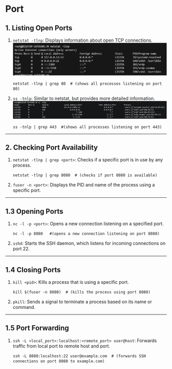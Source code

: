 # Port

## 1. Listing Open Ports

1. `netstat -tlnp`: Displays information about open TCP connections.
   ![](./.images/2.2Port-83992d87b1084c09901a92b44b544d80.png)

    ```shell
    netstat -tlnp | grep 80  # (shows all processes listening on port 80)
    ```

2. `ss -tnlp`: Similar to netstat, but provides more detailed information.
   ![](./.images/2.2Port-dcc2f5cca9c846b38fe09f52aef49b72.png)

    ```shell
    ss -tnlp | grep 443  #(shows all processes listening on port 443)
    ```

***

## 2. Checking Port Availability

1. `netstat -tlnp | grep <port>`: Checks if a specific port is in use by any process.

    ```shell
    netstat -tlnp | grep 8080  # (checks if port 8080 is available)
    ```

2. `fuser -n <port>`: Displays the PID and name of the process using a specific port.

***

## 1.3 Opening Ports

1. `nc -l -p <port>`: Opens a new connection listening on a specified port.
    ```shell
    nc -l -p 8080   #(opens a new connection listening on port 8080)
   ```
2. `sshd`: Starts the SSH daemon, which listens for incoming connections on port 22.

***

## 1.4 Closing Ports

1. `kill <pid>`: Kills a process that is using a specific port.
    ```shell
    kill $(fuser -n 8080)  # (kills the process using port 8080)
    ```

2. `pkill`: Sends a signal to terminate a process based on its name or command.

***

## 1.5 Port Forwarding

1. `ssh -L <local_port>:localhost:<remote_port> user@host`: Forwards traffic from local port to remote host and port.
    ```shell
    ssh -L 8080:localhost:22 user@example.com  # (forwards SSH connections on port 8080 to example.com)
    ```
